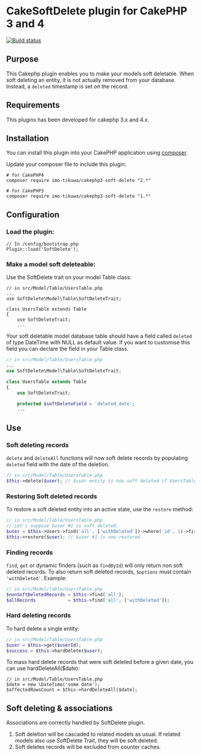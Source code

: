# CakeSoftDelete plugin for CakePHP 3 and 4

[![Build status](https://api.travis-ci.org/PGBI/cakephp3-soft-delete.png?branch=master)](https://travis-ci.org/PGBI/cakephp3-soft-delete)

## Purpose

This Cakephp plugin enables you to make your models soft deletable.
When soft deleting an entity, it is not actually removed from your database. Instead, a `deleted` timestamp is set on the record.

## Requirements

This plugins has been developed for cakephp 3.x and 4.x.

## Installation

You can install this plugin into your CakePHP application using [composer](http://getcomposer.org).

Update your composer file to include this plugin:

```
# for CakePHP4
composer require imo-tikuwa/cakephp3-soft-delete "2.*"

# for CakePHP3
composer require imo-tikuwa/cakephp3-soft-delete "1.*"
```

## Configuration

### Load the plugin:
```
// In /config/bootstrap.php
Plugin::load('SoftDelete');
```
### Make a model soft deleteable:

Use the SoftDelete trait on your model Table class:

```
// in src/Model/Table/UsersTable.php
...
use SoftDelete\Model\Table\SoftDeleteTrait;

class UsersTable extends Table
{
    use SoftDeleteTrait;
    ...
```

Your soft deletable model database table should have a field called `deleted` of type DateTime with NULL as default value.
If you want to customise this field you can declare the field in your Table class.

```php
// in src/Model/Table/UsersTable.php
...
use SoftDelete\Model\Table\SoftDeleteTrait;

class UsersTable extends Table
{
    use SoftDeleteTrait;

    protected $softDeleteField = 'deleted_date';
    ...
```

## Use

### Soft deleting records

`delete` and `deleteAll` functions will now soft delete records by populating `deleted` field with the date of the deletion.

```php
// in src/Model/Table/UsersTable.php
$this->delete($user); // $user entity is now soft deleted if UsersTable uses SoftDeleteTrait.
```

### Restoring Soft deleted records

To restore a soft deleted entity into an active state, use the `restore` method:

```php
// in src/Model/Table/UsersTable.php
// Let's suppose $user #1 is soft deleted.
$user = $this->Users->find('all', ['withDeleted'])->where('id', 1)->first();
$this->restore($user); // $user #1 is now restored.
```

### Finding records

`find`, `get` or dynamic finders (such as `findById`) will only return non soft deleted records.
To also return soft deleted records, `$options` must contain `'withDeleted'`. Example:

```php
// in src/Model/Table/UsersTable.php
$nonSoftDeletedRecords = $this->find('all');
$allRecords            = $this->find('all', ['withDeleted']);
```

### Hard deleting records

To hard delete a single entity:
```php
// in src/Model/Table/UsersTable.php
$user = $this->get($userId);
$success = $this->hardDelete($user);
```

To mass hard delete records that were soft deleted before a given date, you can use hardDeleteAll($date):

```
// in src/Model/Table/UsersTable.php
$date = new \DateTime('some date');
$affectedRowsCount = $this->hardDeleteAll($date);
```

## Soft deleting & associations

Associations are correctly handled by SoftDelete plugin.

1. Soft deletion will be cascaded to related models as usual. If related models also use SoftDelete Trait, they will be soft deleted.
2. Soft deletes records will be excluded from counter caches.
